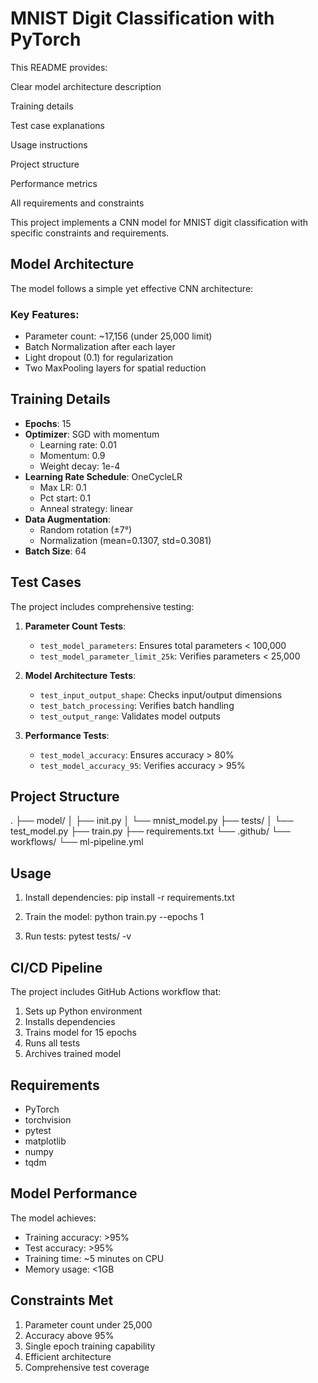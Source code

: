 # MNIST Digit Classification with PyTorch
This README provides:

Clear model architecture description

Training details

Test case explanations

Usage instructions

Project structure

Performance metrics

All requirements and constraints

This project implements a CNN model for MNIST digit classification with specific constraints and requirements.


## Model Architecture

The model follows a simple yet effective CNN architecture: 
### Key Features:
- Parameter count: ~17,156 (under 25,000 limit)
- Batch Normalization after each layer
- Light dropout (0.1) for regularization
- Two MaxPooling layers for spatial reduction

## Training Details

- **Epochs**: 15
- **Optimizer**: SGD with momentum
  - Learning rate: 0.01
  - Momentum: 0.9
  - Weight decay: 1e-4
- **Learning Rate Schedule**: OneCycleLR
  - Max LR: 0.1
  - Pct start: 0.1
  - Anneal strategy: linear
- **Data Augmentation**:
  - Random rotation (±7°)
  - Normalization (mean=0.1307, std=0.3081)
- **Batch Size**: 64

## Test Cases

The project includes comprehensive testing:

1. **Parameter Count Tests**:
   - `test_model_parameters`: Ensures total parameters < 100,000
   - `test_model_parameter_limit_25k`: Verifies parameters < 25,000

2. **Model Architecture Tests**:
   - `test_input_output_shape`: Checks input/output dimensions
   - `test_batch_processing`: Verifies batch handling
   - `test_output_range`: Validates model outputs

3. **Performance Tests**:
   - `test_model_accuracy`: Ensures accuracy > 80%
   - `test_model_accuracy_95`: Verifies accuracy > 95%

## Project Structure
.
├── model/
│ ├── init.py
│ └── mnist_model.py
├── tests/
│ └── test_model.py
├── train.py
├── requirements.txt
└── .github/
└── workflows/
└── ml-pipeline.yml

## Usage

1. Install dependencies:
pip install -r requirements.txt

2. Train the model:
python train.py --epochs 1

3. Run tests:
pytest tests/ -v


## CI/CD Pipeline

The project includes GitHub Actions workflow that:
1. Sets up Python environment
2. Installs dependencies
3. Trains model for 15 epochs
4. Runs all tests
5. Archives trained model

## Requirements

- PyTorch
- torchvision
- pytest
- matplotlib
- numpy
- tqdm

## Model Performance

The model achieves:
- Training accuracy: >95%
- Test accuracy: >95%
- Training time: ~5 minutes on CPU
- Memory usage: <1GB

## Constraints Met

1. Parameter count under 25,000
2. Accuracy above 95%
3. Single epoch training capability
4. Efficient architecture
5. Comprehensive test coverage

